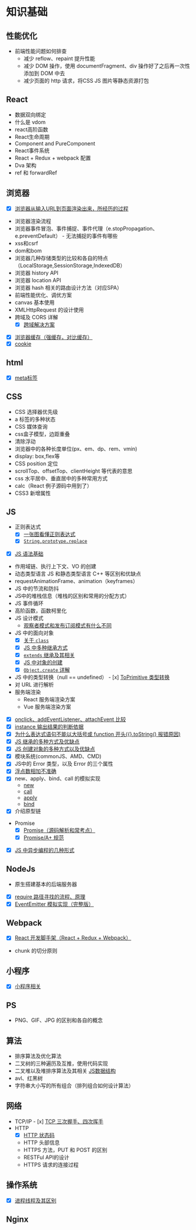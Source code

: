 # 知识基础

## 性能优化
- 前端性能问题如何排查
    - 减少 reflow、repaint 提升性能
    - 减少 DOM 操作，使用 documentFragment、div 操作好了之后再一次性添加到 DOM 中去
    - 减少页面的 http 请求，将CSS JS 图片等静态资源打包

## React
- 数据双向绑定
- 什么是 vdom
- react高阶函数
- React生命周期
- Component and PureComponent
- React事件系统
- React + Redux + webpack 配置
- Dva 架构
- ref 和 forwardRef

## 浏览器
- [x] [浏览器从输入URL到页面渲染出来，所经历的过程](./从浏览器地址栏输入url到显示页面的步骤(以HTTP为例).md)
- 浏览器渲染流程
- 浏览器事件冒泡、事件捕捉、事件代理（e.stopPropagation、e.preventDefault）
	  - 无法捕捉的事件有哪些
- xss和csrf
- dom和bom
- 浏览器几种存储类型的比较和各自的特点（LocalStorage,SessionStorage,IndexedDB）
- 浏览器 history API
- 浏览器 location API
- 浏览器 hash 相关的路由设计方法（对应SPA）
- 前端性能优化、调优方案
- canvas 基本使用
- XMLHttpRequest 的设计使用
- 跨域及 CORS 详解
    - [x] [跨域解决方案](cross-origin/跨域解决方案.md)
- [x] [浏览器缓存（强缓存，对比缓存）](./http缓存.md)
- [x] [cookie](./cookie.md)

## html
- [x] [meta标签](./meta.md)

## CSS
- CSS 选择器优先级
- a 标签的多种状态
- CSS 媒体查询
- css盒子模型，边距重叠
- 清除浮动
- 浏览器中的各种长度单位(px、em、dp、rem、vmin)
- display: box,flex等
- CSS position 定位
- scrollTop、offsetTop、clientHeight 等代表的意思
- css 水平居中、垂直居中的多种常用方式
- calc（React 例子源码中用到了）
- CSS3 新增属性

## JS
- 正则表达式
    - [x] [一张图看懂正则表达式](./一张图看懂正则表达式.gif)
    - [x] [`String.prototype.replace`]()
- [x] [JS 语法基础](./js-base.md)
- 作用域链、执行上下文、VO 的创建
- 动态类型语言 JS 和静态类型语言 C++ 等区别和优缺点
- requestAnimationFrame、animation（keyframes）
- JS 中的节流和防抖
- JS中的堆栈信息（堆栈的区别和常用的分配方式）
- JS 事件循环
- 高阶函数，函数柯里化
- JS 设计模式
    - [观察者模式和发布订阅模式有什么不同](./观察者模式和发布订阅模式有什么不同.md)
- JS 中的面向对象
    - [x] [关于 `class`](./about-class.md)
    - [x] [JS 中多种继承方式](./js中多种继承方式.md)
    - [x] [`extends` 继承及其相关](./extends继承及其相关.md)
    - [x] [JS 中对象的创建](./js中对象的创建.md)
    - [x] [`Object.create` 详解](./implementations/Object.create.js)
- JS 中的类型转换（null == undefined）
	  - [x] [ToPrimitive 类型转换](./toprimitive.md)
- 对 URL 进行解析
- 服务端渲染
    - React 服务端渲染方案
    - Vue 服务端渲染方案
- [x] [onclick、addEventListener、attachEvent 比较](./onclick-addeventlistener-attachevent.md)
- [x] [instance 输出结果的判断依据](./how-to-judge-the-result-of-instance.md)
- [x] [为什么表达式语句不能以大括号或 function 开头({}.toString() 报错原因)](./why-expression-cannot-start-with-function-or-curly-braces.md)
- [x] [JS 继承的多种方式及优缺点](./js继承的多种方式及优缺点.md)
- [x] [JS 创建对象的多种方式以及优缺点](./js创建对象的多种方式以及优缺点.md)
- [x] 模块系统(commonJS、AMD、CMD)
- [x] JS中的 Error 类型，以及 Error 的三个属性
- [x] [浮点数相加不准确](./浮点数相加不准确.md)
- [x] new、apply、bind、call 的模拟实现
    - [new](./implementations/new.js)
    - [call](./implementations/call.js)
    - [apply](./implementations/apply.js)
    - [bind](./implementations/bind.js)
- [x] 介绍原型链
- Promise
    - [x] [Promise（源码解析和常考点）](./promise/promise.md) 
    - [x] [Promise/A+ 规范](./promise/promise_A+规范.md)
- [x] [JS 中异步编程的几种形式](./js中的异步编程.md)


## NodeJs
- 原生搭建基本的后端服务器
- [x] [require 路径寻找的流程、原理](http://www.ruanyifeng.com/blog/2015/05/require.html)
- [x] [EventEmitter 模拟实现（完整版）](./implementations/eventemitter.js)

## Webpack
- [x] [React 开发脚手架（React + Redux + Webpack）](./democode/react)
- chunk 的切分原则

## 小程序
- [x] [小程序相关](./小程序相关.md)

## PS
- PNG、GIF、JPG 的区别和各自的概念

## 算法
- 排序算法及优化算法
- 二叉树的三种遍历及互推，使用代码实现
- 二叉堆以及堆排序算法及其相关 [JS数据结构](http://caibaojian.com/learn-javascript.html)
- avl、红黑树
- 字符串大小写的所有组合（排列组合如何设计算法）

## 网络
- TCP/IP
	  - [x] [TCP 三次握手、四次挥手](./tcp.md)
- HTTP
    - [x] [HTTP 状态码](./HTTP状态码.md)
    - HTTP 头部信息
    - HTTPS 方法，PUT 和 POST 的区别
    - RESTFul API的设计
    - HTTPS 请求的连接过程

## 操作系统
- [x] [进程线程及其区别](./进程线程.md)

## Nginx
